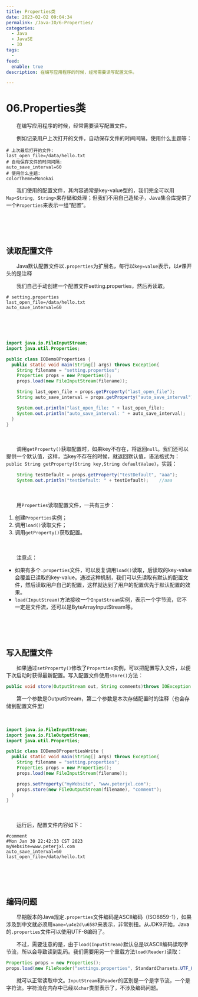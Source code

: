 ```yaml
---
title: Properties类
date: 2023-02-02 09:04:34
permalink: /Java-IO/6-Properties/
categories:
  - Java
  - JavaSE
  - IO
tags:
  - 
feed:
  enable: true
description: 在编写应用程序的时候，经常需要读写配置文件。

---
```



# 06.Properties类


　　在编写应用程序的时候，经常需要读写配置文件。
<!-- more -->

　　例如记录用户上次打开的文件，自动保存文件的时间间隔，使用什么主题等：

```properties
# 上次最后打开的文件:
last_open_file=/data/hello.txt
# 自动保存文件的时间间隔:
auto_save_interval=60
# 使用什么主题:
colorTheme=Monokai
```

　　我们使用的配置文件，其内容通常是key-value型的，我们完全可以用`Map<String, String>`来存储和处理；但我们不用自己造轮子，Java集合库提供了一个`Properties`来表示一组“配置”。

　　‍

　　‍

## 读取配置文件

　　Java默认配置文件以`.properties`为扩展名，每行以`key=value`表示，以`#`课开头的是注释

　　我们自己手动创建一个配置文件setting.properties，然后再读取。

```properties
# setting.properties
last_open_file=/data/hello.txt
auto_save_interval=60
```

　　‍

　　‍

```java
import java.io.FileInputStream;
import java.util.Properties;

public class IODemo8Properties {
  public static void main(String[] args) throws Exception{
    String filename = "setting.properties";
    Properties props = new Properties();
    props.load(new FileInputStream(filename));

    String last_open_file = props.getProperty("last_open_file");
    String auto_save_interval = props.getProperty("auto_save_interval");

    System.out.println("last_open_file: " + last_open_file);
    System.out.println("auto_save_interval: " + auto_save_interval);
  }
}
```

　　‍

　　调用`getProperty()`获取配置时，如果key不存在，将返回`null`。我们还可以提供一个默认值，这样，当key不存在的时候，就返回默认值，语法格式为：`public String getProperty(String key,String defaultValue)`，实践：

```java
    String testDefault = props.getProperty("testDefault", "aaa");
    System.out.println("testDefault: " + testDefault);    //aaa
```

　　‍

　　用`Properties`读取配置文件，一共有三步：

1. 创建`Properties`实例；
2. 调用`load()`读取文件；
3. 调用`getProperty()`获取配置。

　　‍

　　注意点：

* 如果有多个`.properties`文件，可以反复调用`load()`读取，后读取的key-value会覆盖已读取的key-value。通过这种机制，我们可以先读取有默认的配置文件，然后读取用户自己的配置，这样就达到了用户的配置优先于默认配置的效果。
* `load(InputStream)`方法接收一个`InputStream`实例，表示一个字节流，它不一定是文件流，还可以是ByteArrayInputStream等。

　　‍

　　‍

## 写入配置文件

　　如果通过`setProperty()`修改了`Properties`实例，可以把配置写入文件，以便下次启动时获得最新配置。写入配置文件使用`store()`方法：

```java
public void store(OutputStream out, String comments)throws IOException
```

　　第一个参数是OutputStream，第二个参数是本次存储配置时的注释（也会存储到配置文件里）

　　‍

```java
import java.io.FileInputStream;
import java.io.FileOutputStream;
import java.util.Properties;

public class IODemo8PropertiesWrite {
  public static void main(String[] args) throws Exception{
    String filename = "setting.properties";
    Properties props = new Properties();
    props.load(new FileInputStream(filename));

    props.setProperty("myWebsite", "www.peterjxl.com");
    props.store(new FileOutputStream(filename), "comment");
  }
}

```

　　‍

　　运行后，配置文件内容如下：

```properties
#comment
#Mon Jan 30 22:42:33 CST 2023
myWebsite=www.peterjxl.com
auto_save_interval=60
last_open_file=/data/hello.txt
```

　　‍

　　‍

## 编码问题

　　早期版本的Java规定`.properties`文件编码是ASCII编码（ISO8859-1），如果涉及到中文就必须用`name=\u4e2d\u6587`来表示，非常别扭。从JDK9开始，Java的`.properties`文件可以使用UTF-8编码了。

　　不过，需要注意的是，由于`load(InputStream)`默认总是以ASCII编码读取字节流，所以会导致读到乱码。我们需要用另一个重载方法`load(Reader)`读取：

```java
Properties props = new Properties();
props.load(new FileReader("settings.properties", StandardCharsets.UTF_8));
```

　　就可以正常读取中文。`InputStream`和`Reader`的区别是一个是字节流，一个是字符流。字符流在内存中已经以`char`类型表示了，不涉及编码问题。

　　‍
